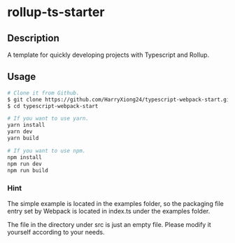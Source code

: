 # rollup-ts-starter

## Description

A template for quickly developing projects with Typescript and Rollup.

## Usage

```bash
# Clone it from Github.
$ git clone https://github.com/HarryXiong24/typescript-webpack-start.git
$ cd typescript-webpack-start
```

```bash
# If you want to use yarn.
yarn install
yarn dev
yarn build
```

```bash
# If you want to use npm.
npm install
npm run dev
npm run build
```

### Hint

The simple example is located in the examples folder, so the packaging file entry set by Webpack is located in index.ts under the examples folder.

The file in the directory under src is just an empty file. Please modify it yourself according to your needs.
